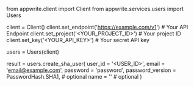 from appwrite.client import Client
from appwrite.services.users import Users

client = Client()
client.set_endpoint('https://example.com/v1') # Your API Endpoint
client.set_project('<YOUR_PROJECT_ID>') # Your project ID
client.set_key('<YOUR_API_KEY>') # Your secret API key

users = Users(client)

result = users.create_sha_user(
    user_id = '<USER_ID>',
    email = 'email@example.com',
    password = 'password',
    password_version = PasswordHash.SHA1, # optional
    name = '<NAME>' # optional
)
